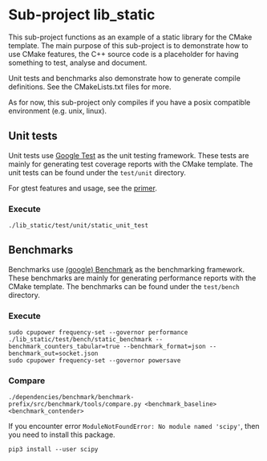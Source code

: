 # Sub-project lib_static

This sub-project functions as an example of a static library for the CMake template. The main purpose of this 
sub-project is to demonstrate how to use CMake features, the C++ source code is a placeholder for having something
to test, analyse and document.

Unit tests and benchmarks also demonstrate how to generate compile definitions. See the CMakeLists.txt files for more.

As for now, this sub-project only compiles if you have a posix compatible environment (e.g. unix, linux).

## Unit tests

Unit tests use [Google Test][1] as the unit testing framework. These tests are mainly for generating test coverage 
reports with the CMake template. The unit tests can be found under the `test/unit` directory.
 
For gtest features and usage, see the [primer][2].

### Execute

```
./lib_static/test/unit/static_unit_test
```

## Benchmarks

Benchmarks use [(google) Benchmark][3] as the benchmarking framework. These benchmarks are mainly for generating 
performance reports with the CMake template. The benchmarks can be found under the `test/bench` directory.

### Execute

```
sudo cpupower frequency-set --governor performance
./lib_static/test/bench/static_benchmark --benchmark_counters_tabular=true --benchmark_format=json --benchmark_out=socket.json
sudo cpupower frequency-set --governor powersave
```

### Compare
```
./dependencies/benchmark/benchmark-prefix/src/benchmark/tools/compare.py <benchmark_baseline> <benchmark_contender>
```

If you encounter error `ModuleNotFoundError: No module named 'scipy'`, then you need to install this package. 

```
pip3 install --user scipy
```

[1]: https://github.com/google/googletest
[2]: https://github.com/google/googletest/blob/master/googletest/docs/primer.md
[3]: https://github.com/google/benchmark
